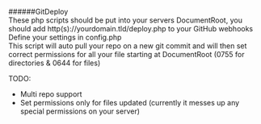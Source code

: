 ######GitDeploy  
These php scripts should be put into your servers DocumentRoot, you should add http(s)://yourdomain.tld/deploy.php to your GitHub webhooks  
Define your settings in config.php  
This script will auto pull your repo on a new git commit and will then set correct permissions for all your file starting at DocumentRoot (0755 for directories & 0644 for files)  
  
TODO:
- Multi repo support
- Set permissions only for files updated (currently it messes up any special permissions on your server)
